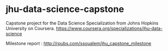 # jhu-data-science-capstone

Capstone project for the Data Science Specialization from Johns Hopkins University on Coursera.
https://www.coursera.org/specializations/jhu-data-science

Milestone report : http://rpubs.com/ssoualem/jhu_capstone_milestone
